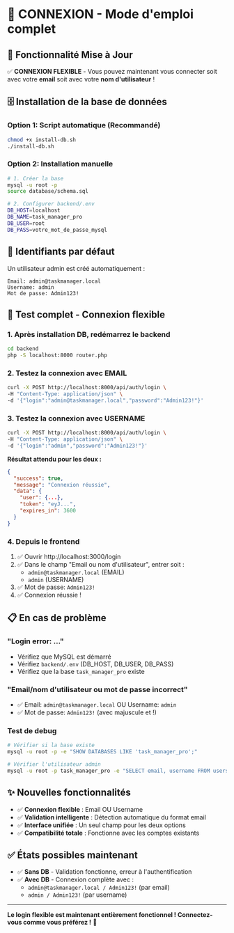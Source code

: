 # 🔑 CONNEXION - Mode d'emploi complet

## 🎯 **Fonctionnalité Mise à Jour**

✅ **CONNEXION FLEXIBLE** - Vous pouvez maintenant vous connecter soit avec votre **email** soit avec votre **nom d'utilisateur** !

## 🗄️ **Installation de la base de données**

### **Option 1: Script automatique (Recommandé)**
```bash
chmod +x install-db.sh
./install-db.sh
```

### **Option 2: Installation manuelle**
```bash
# 1. Créer la base
mysql -u root -p
source database/schema.sql

# 2. Configurer backend/.env
DB_HOST=localhost
DB_NAME=task_manager_pro
DB_USER=root
DB_PASS=votre_mot_de_passe_mysql
```

## 🔑 **Identifiants par défaut**

Un utilisateur admin est créé automatiquement :

```
Email: admin@taskmanager.local
Username: admin
Mot de passe: Admin123!
```

## 🚀 **Test complet - Connexion flexible**

### **1. Après installation DB, redémarrez le backend**
```bash
cd backend
php -S localhost:8000 router.php
```

### **2. Testez la connexion avec EMAIL**
```bash
curl -X POST http://localhost:8000/api/auth/login \
-H "Content-Type: application/json" \
-d '{"login":"admin@taskmanager.local","password":"Admin123!"}'
```

### **3. Testez la connexion avec USERNAME**
```bash
curl -X POST http://localhost:8000/api/auth/login \
-H "Content-Type: application/json" \
-d '{"login":"admin","password":"Admin123!"}'
```

**Résultat attendu pour les deux :**
```json
{
  "success": true,
  "message": "Connexion réussie",
  "data": {
    "user": {...},
    "token": "eyJ...",
    "expires_in": 3600
  }
}
```

### **4. Depuis le frontend**
1. ✅ Ouvrir http://localhost:3000/login
2. ✅ Dans le champ "Email ou nom d'utilisateur", entrer soit :
   - `admin@taskmanager.local` (EMAIL)
   - `admin` (USERNAME)
3. ✅ Mot de passe: `Admin123!`
4. ✅ Connexion réussie !

## 📋 **En cas de problème**

### **"Login error: ..."**
- Vérifiez que MySQL est démarré
- Vérifiez `backend/.env` (DB_HOST, DB_USER, DB_PASS)
- Vérifiez que la base `task_manager_pro` existe

### **"Email/nom d'utilisateur ou mot de passe incorrect"**
- ✅ Email: `admin@taskmanager.local` OU Username: `admin`
- ✅ Mot de passe: `Admin123!` (avec majuscule et !)

### **Test de debug**
```bash
# Vérifier si la base existe
mysql -u root -p -e "SHOW DATABASES LIKE 'task_manager_pro';"

# Vérifier l'utilisateur admin
mysql -u root -p task_manager_pro -e "SELECT email, username FROM users WHERE role='admin';"
```

## ✨ **Nouvelles fonctionnalités**

- ✅ **Connexion flexible** : Email OU Username
- ✅ **Validation intelligente** : Détection automatique du format email
- ✅ **Interface unifiée** : Un seul champ pour les deux options
- ✅ **Compatibilité totale** : Fonctionne avec les comptes existants

## ✅ **États possibles maintenant**

- ✅ **Sans DB** - Validation fonctionne, erreur à l'authentification
- ✅ **Avec DB** - Connexion complète avec :
  - `admin@taskmanager.local / Admin123!` (par email)
  - `admin / Admin123!` (par username)

---

**Le login flexible est maintenant entièrement fonctionnel ! Connectez-vous comme vous préférez !** 🎉
